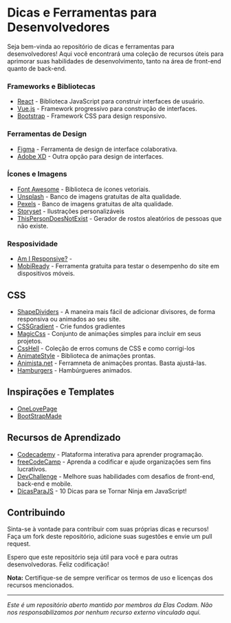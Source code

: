 # Dicas e Ferramentas para Desenvolvedores

Seja bem-vinda ao repositório de dicas e ferramentas para desenvolvedores! Aqui você encontrará uma coleção de recursos úteis para aprimorar suas habilidades de desenvolvimento, tanto na área de front-end quanto de back-end.


### Frameworks e Bibliotecas

- [React](https://reactjs.org/) - Biblioteca JavaScript para construir interfaces de usuário.
- [Vue.js](https://vuejs.org/) - Framework progressivo para construção de interfaces.
- [Bootstrap](https://getbootstrap.com/) - Framework CSS para design responsivo.

### Ferramentas de Design

- [Figma](https://www.figma.com/) - Ferramenta de design de interface colaborativa.
- [Adobe XD](https://www.adobe.com/products/xd.html) - Outra opção para design de interfaces.

### Ícones e Imagens

- [Font Awesome](https://fontawesome.com/) - Biblioteca de ícones vetoriais.
- [Unsplash](https://unsplash.com/) - Banco de imagens gratuitas de alta qualidade.
- [Pexels](https://www.pexels.com/pt-br) - Banco de imagens gratuitas de alta qualidade.
- [Storyset](https://storyset.com/) - Ilustrações personalizáveis
- [ThisPersonDoesNotExist](https://this-person-does-not-exist.com/en) - Gerador de rostos aleatórios de pessoas que não existe. 

### Resposividade 
- [Am I Responsive?](http://ami.responsivedesign.is) - 
- [MobiReady](https://ready.mobi/) - Ferramenta gratuita para testar o desempenho do site em dispositivos móveis.

## CSS 
- [ShapeDividers](https://shapedividers.com/) - A maneira mais fácil de adicionar divisores, de forma responsiva ou animados ao seu site.
- [CSSGradient](https://cssgradient.io/) - Crie fundos gradientes
- [MagicCss](https://www.minimamente.com/project/magic/) - Conjunto de animações simples para incluir em seus projetos.
- [CssHell](https://csshell.dev/1/) - Coleção de erros comuns de CSS e como corrigi-los
- [AnimateStyle](https://animate.style/) - Biblioteca de animações prontas.
- [Animista.net](https://animista.net/play) - Ferramneta de animações prontas. Basta ajustá-las.
- [Hamburgers](https://jonsuh.com/hamburgers/) - Hambúrgueres animados.
  
## Inspirações e Templates
- [OneLovePage](https://onepagelove.com/)
- [BootStrapMade](https://bootstrapmade.com/)


## Recursos de Aprendizado

- [Codecademy](https://www.codecademy.com/) - Plataforma interativa para aprender programação.
- [freeCodeCamp](https://www.freecodecamp.org/) - Aprenda a codificar e ajude organizações sem fins lucrativos.
- [DevChallenge](https://devchallenge.vercel.app/) - Melhore suas habilidades com desafios de front-end, back-end e mobile.
- [DicasParaJS](https://dev.to/azure/10-dicas-para-se-tornar-ninja-em-javascript-1775) - 10 Dicas para se Tornar Ninja em JavaScript!

## Contribuindo

Sinta-se à vontade para contribuir com suas próprias dicas e recursos! Faça um fork deste repositório, adicione suas sugestões e envie um pull request.

Espero que este repositório seja útil para você e para outras desenvolvedoras. Feliz codificação!

**Nota:** Certifique-se de sempre verificar os termos de uso e licenças dos recursos mencionados.

---

*Este é um repositório aberto mantido por membros da Elas Codam. Não nos responsabilizamos por nenhum recurso externo vinculado aqui.*
